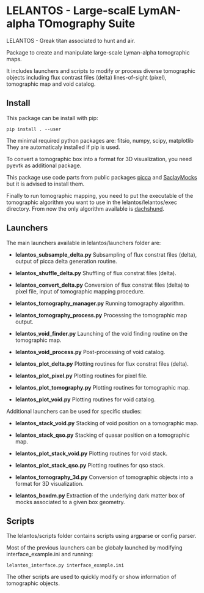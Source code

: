# LELANTOS - Large-scalE LymAN-alpha TOmography Suite

LELANTOS - Greak titan associated to hunt and air.

Package to create and manipulate large-scale Lyman-alpha tomographic maps.

It includes launchers and scripts to modify or process diverse tomographic objects including flux contrast files (delta) lines-of-sight (pixel), tomographic map and void catalog.


## Install

This package can be install with pip:

```
pip install . --user
```

The minimal required python packages are: fitsio, numpy, scipy, matplotlib
They are automaticaly installed if pip is used.

To convert a tomographic box into a format for 3D visualization, you need pyevtk as additional package.

This package use code parts from public packages [picca](https://github.com/igmhub/picca) and [SaclayMocks](https://github.com/igmhub/SaclayMocks) but it is advised to install them.


Finally to run tomographic mapping, you need to put the executable of the tomographic algorithm you want to use in the lelantos/lelantos/exec directory. From now the only algorithm available is [dachshund](https://github.com/caseywstark/dachshund).



## Launchers

The main launchers available in lelantos/launchers folder are:


- **lelantos_subsample_delta.py** Subsampling of flux constrat files (delta), output of picca delta generation routine.

- **lelantos_shuffle_delta.py** Shuffling of flux constrat files (delta).

- **lelantos_convert_delta.py** Conversion of flux constrat files (delta) to pixel file, input of tomographic mapping procedure.

- **lelantos_tomography_manager.py** Running tomography algorithm.

- **lelantos_tomography_process.py** Processing the tomographic map output.

- **lelantos_void_finder.py** Launching of the void finding routine on the tomographic map.

- **lelantos_void_process.py** Post-processing of void catalog.

- **lelantos_plot_delta.py** Plotting routines for flux constrat files (delta).

- **lelantos_plot_pixel.py** Plotting routines for pixel file.

- **lelantos_plot_tomography.py** Plotting routines for tomographic map.

- **lelantos_plot_void.py** Plotting routines for void catalog.




Additional launchers can be used for specific studies:

- **lelantos_stack_void.py** Stacking of void position on a tomographic map.

- **lelantos_stack_qso.py** Stacking of quasar position on a tomographic map.

- **lelantos_plot_stack_void.py** Plotting routines for void stack.

- **lelantos_plot_stack_qso.py** Plotting routines for qso stack.

- **lelantos_tomography_3d.py** Conversion of tomographic objects into a format for 3D visualization.

- **lelantos_boxdm.py** Extraction of the underlying dark matter box of mocks associated to a given box geometry.


## Scripts

The lelantos/scripts folder contains scripts using argparse or config parser.

Most of the previous launchers can be globaly launched by modifying interface_example.ini and running:

```
lelantos_interface.py interface_example.ini
```

The other scripts are used to quickly modify or show information of tomographic objects.

